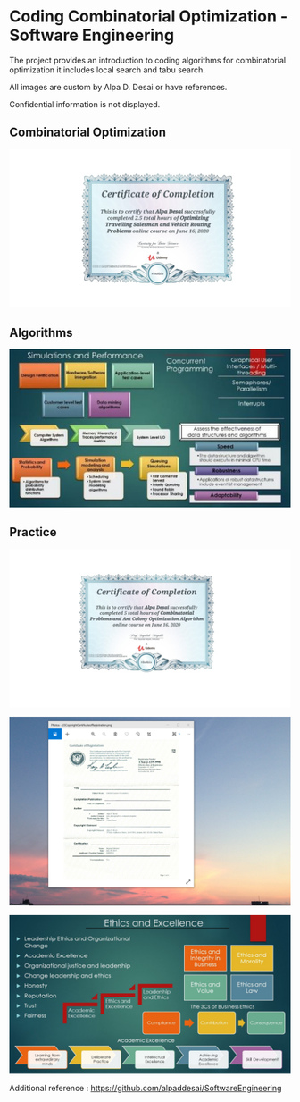 # Coding Combinatorial Optimization - Software Engineering

The project provides an introduction to coding algorithms for combinatorial optimization it includes local search and tabu search.

All images are custom by Alpa D. Desai or have references.

Confidential information is not displayed.

## Combinatorial Optimization 
![image](CertificateCodingCombinatorialOptimization.jpg)

## Algorithms
![image](SimulationsPerformanceMetrics.jpg)

## Practice 
![image](WeightedAverage.jpg)

![image](USCopyrightCertificate.png)

![image](Ethics.jpg)

Additional reference : https://github.com/alpaddesai/SoftwareEngineering
